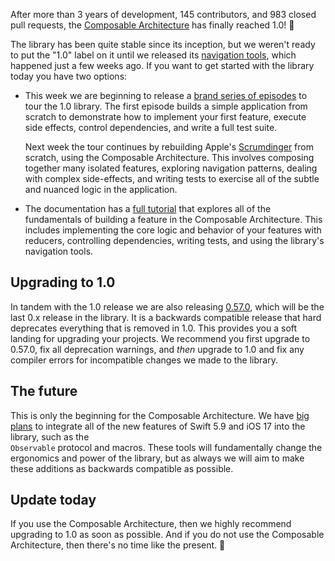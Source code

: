 After more than 3 years of development, 145 contributors, and 983 closed pull requests, the
[Composable Architecture][tca-gh] has finally reached 1.0! 🎉

The library has been quite stable since its inception, but we weren't ready to put the "1.0" label 
on it until we released its [navigation tools][nav-tools-blog], which happened just a few weeks ago.
If you want to get started with the library today you have two options:

* This week we are beginning to release a [brand series of episodes][1.0-tour] to tour the 1.0 
library. The first episode builds a simple application from scratch to demonstrate how to implement 
your first feature, execute side effects, control dependencies, and write a full test suite.

  Next week the tour continues by rebuilding Apple's [Scrumdinger][scrumdinger] from scratch, using
the Composable Architecture. This involves composing together many isolated features, exploring
navigation patterns, dealing with complex side-effects, and writing tests to exercise all of the
subtle and nuanced logic in the application.

* The documentation has a [full tutorial][tutorial] that explores all of the fundamentals of 
building a feature in the Composable Architecture. This includes implementing the core logic and
behavior of your features with reducers, controlling dependencies, writing tests, and using the 
library's navigation tools.

## Upgrading to 1.0

In tandem with the 1.0 release we are also releasing [0.57.0][0.57.0-release], which will be the
last 0.x release in the library. It is a backwards compatible release that hard deprecates 
everything that is removed in 1.0. This provides you a soft landing for upgrading your projects. We 
recommend you first upgrade to 0.57.0, fix all deprecation warnings, and _then_ upgrade to 1.0
and fix any compiler errors for incompatible changes we made to the library.

## The future

This is only the beginning for the Composable Architecture. We have [big plans][tca-edge-tweets]
to integrate all of the new features of Swift 5.9 and iOS 17 into the library, such as the  
`Observable` protocol and macros. These tools will fundamentally change the ergonomics and power of
the library, but as always we will aim to make these additions as backwards compatible as possible.

## Update today

If you use the Composable Architecture, then we highly recommend upgrading to 1.0 as soon as 
possible. And if you do not use the Composable Architecture, then there's no time like the 
present. 🥳

[0.57.0-release]: https://github.com/pointfreeco/swift-composable-architecture/releases/tag/0.57.0
[tca-edge-tweets]: https://twitter.com/pointfreeco/status/1669790670385721344
[tutorial]: https://pointfreeco.github.io/swift-composable-architecture/main/tutorials/meetcomposablearchitecture
[scrumdinger]: https://developer.apple.com/tutorials/app-dev-training/getting-started-with-scrumdinger
[0.1-release]: https://github.com/pointfreeco/swift-composable-architecture/releases/tag/0.1.0
[tca-gh]: https://github.com/pointfreeco/swift-composable-architecture
[1.0-tour]: http://pointfree.co/collections/tours/composable-architecture-1-0
[nav-tools-blog]: http://pointfree.co/blog/posts/106-navigation-tools-come-to-the-composable-architecture
